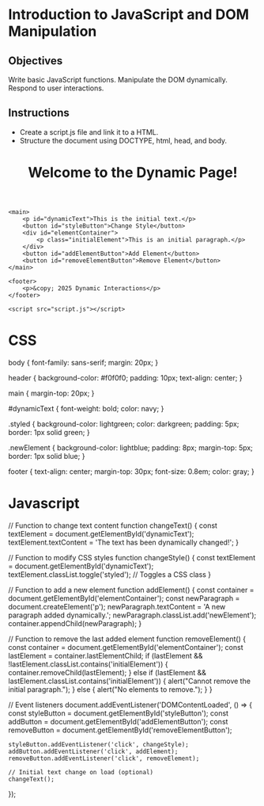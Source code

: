 # Introduction to JavaScript and DOM Manipulation

## Objectives

Write basic JavaScript functions.
Manipulate the DOM dynamically.
Respond to user interactions.

## Instructions

- Create a script.js file and link it to a HTML.
- Structure the document using DOCTYPE, html, head, and body.


<!DOCTYPE html>
<html lang="en">
<head>
    <meta charset="UTF-8">
    <meta name="viewport" content="width=device-width, initial-scale=1.0">
    <title>Dynamic DOM Manipulation</title>
    <link rel="stylesheet" href="styles.css">
</head>
<body>
    <header>
        <h1>Welcome to the Dynamic Page!</h1>
    </header>

    <main>
        <p id="dynamicText">This is the initial text.</p>
        <button id="styleButton">Change Style</button>
        <div id="elementContainer">
            <p class="initialElement">This is an initial paragraph.</p>
        </div>
        <button id="addElementButton">Add Element</button>
        <button id="removeElementButton">Remove Element</button>
    </main>

    <footer>
        <p>&copy; 2025 Dynamic Interactions</p>
    </footer>

    <script src="script.js"></script>
</body>
</html>

# CSS 
body {
    font-family: sans-serif;
    margin: 20px;
}

header {
    background-color: #f0f0f0;
    padding: 10px;
    text-align: center;
}

main {
    margin-top: 20px;
}

#dynamicText {
    font-weight: bold;
    color: navy;
}

.styled {
    background-color: lightgreen;
    color: darkgreen;
    padding: 5px;
    border: 1px solid green;
}

.newElement {
    background-color: lightblue;
    padding: 8px;
    margin-top: 5px;
    border: 1px solid blue;
}

footer {
    text-align: center;
    margin-top: 30px;
    font-size: 0.8em;
    color: gray;
}

# Javascript 
// Function to change text content
function changeText() {
    const textElement = document.getElementById('dynamicText');
    textElement.textContent = 'The text has been dynamically changed!';
}

// Function to modify CSS styles
function changeStyle() {
    const textElement = document.getElementById('dynamicText');
    textElement.classList.toggle('styled'); // Toggles a CSS class
}

// Function to add a new element
function addElement() {
    const container = document.getElementById('elementContainer');
    const newParagraph = document.createElement('p');
    newParagraph.textContent = 'A new paragraph added dynamically.';
    newParagraph.classList.add('newElement');
    container.appendChild(newParagraph);
}

// Function to remove the last added element
function removeElement() {
    const container = document.getElementById('elementContainer');
    const lastElement = container.lastElementChild;
    if (lastElement && !lastElement.classList.contains('initialElement')) {
        container.removeChild(lastElement);
    } else if (lastElement && lastElement.classList.contains('initialElement')) {
        alert("Cannot remove the initial paragraph.");
    } else {
        alert("No elements to remove.");
    }
}

// Event listeners
document.addEventListener('DOMContentLoaded', () => {
    const styleButton = document.getElementById('styleButton');
    const addButton = document.getElementById('addElementButton');
    const removeButton = document.getElementById('removeElementButton');

    styleButton.addEventListener('click', changeStyle);
    addButton.addEventListener('click', addElement);
    removeButton.addEventListener('click', removeElement);

    // Initial text change on load (optional)
    changeText();
});






